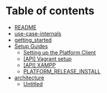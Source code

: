# Table of contents

* [README](README.md)
* [use-case-internals](use-case-internals.md)
* [getting\_started](getting_started.md)
* [Setup Guides](setup_alternatives/README.md)
  * [Setting up the Platform Client](setup_alternatives/setting-up-the-platform-client.md)
  * [\[API\] Vagrant setup](setup_alternatives/vagrant-setup.md)
  * [\[API\] XAMPP](setup_alternatives/xampp.md)
  * [PLATFORM\_RELEASE\_INSTALL](setup_alternatives/platform_release_install.md)
* [architecture](architecture/README.md)
  * [Untitled](architecture/untitled.md)

